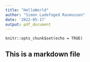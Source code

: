 ```yaml
---
title: "HelloWorld"
author: "Simon Ladefoged Rasmussen"
date: '2022-05-17'
output: pdf_document
---
```


```{r setup, include=FALSE}
knitr::opts_chunk$set(echo = TRUE)
```

## This is a markdown file